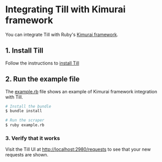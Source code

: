 # Integrating Till with Kimurai framework

You can integrate Till with Ruby's [Kimurai framework](https://github.com/vifreefly/kimuraframework).

## 1. Install Till

Follow the instructions to [install Till](https://till.datahen.com/docs/installation)

## 2. Run the example file

The [example.rb](example.rb) file shows an example of Kimurai framework integration with Till.
```bash
# Install the bundle
$ bundle install

# Run the scraper
$ ruby example.rb
```

### 3. Verify that it works

Visit the Till UI at [http://localhost:2980/requests](http://localhost:2980/requests) to see that your new requests are shown.